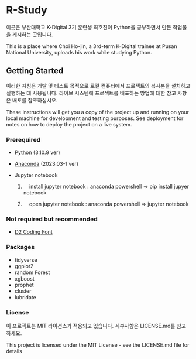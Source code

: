 # R-Study
이곳은 부산대학교 K-Digital 3기 훈련생 최호진이 Python을 공부하면서 만든 작업물을 게시하는 곳입니다.

This is a place where Choi Ho-jin, a 3rd-term K-Digital trainee at Pusan National University, uploads his work while studying Python.

## Getting Started
이러한 지침은 개발 및 테스트 목적으로 로컬 컴퓨터에서 프로젝트의 복사본을 설치하고 실행하는 데 사용됩니다. 라이브 시스템에 프로젝트를 배포하는 방법에 대한 참고 사항은 배포를 참조하십시오.

These instructions will get you a copy of the project up and running on your local machine for development and testing purposes. See deployment for notes on how to deploy the project on a live system.

### Prerequired
+ [Python](https://www.python.org/downloads/release/python-3109/) (3.10.9 ver)
+ [Anaconda](https://www.anaconda.com/download) (2023.03-1 ver)
+ Jupyter notebook
  
    1.  &nbsp;  &nbsp;  install jupyter notebook : anaconda powershell => pip install jupyer notebook

    2.  &nbsp;  &nbsp;  open jupyter notebook : anaconda powershell => jupyter notebook

### Not required but recommended
+ [D2 Coding Font](https://github.com/naver/d2codingfont)

### Packages
+ tidyverse
+ ggplot2
+ random Forest
+ xgboost
+ prophet
+ cluster
+ lubridate

### License
이 프로젝트는 MIT 라이선스가 적용되고 있습니다. 세부사항은 LICENSE.md를 참고하세요.

This project is licensed under the MIT License - see the LICENSE.md file for details
